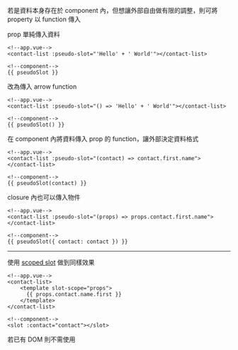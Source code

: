 若是資料本身存在於 component 內，但想讓外部自由做有限的調整，則可將 property 以 function 傳入

prop 單純傳入資料

```vue
<!--app.vue-->
<contact-list :pseudo-slot="'Hello' + ' World'"></contact-list>

<!--component-->
{{ pseudoSlot }}
```

改為傳入 arrow function

```vue
<!--app.vue-->
<contact-list :pseudo-slot="() => 'Hello' + ' World'"></contact-list>

<!--component-->
{{ pseudoSlot() }}
```

在 component 內將資料傳入 prop 的 function，讓外部決定資料格式

```vue
<!--app.vue-->
<contact-list :pseudo-slot="(contact) => contact.first.name"></contact-list>

<!--component-->
{{ pseudoSlot(contact) }}
```

closure 內也可以傳入物件

```vue
<!--app.vue-->
<contact-list :pseudo-slot="(props) => props.contact.first.name"></contact-list>

<!--component-->
{{ pseudoSlot({ contact: contact }) }}
```

---

使用 [scoped slot](https://vuejs.org/v2/guide/components-slots.html#Scoped-Slots) 做到同樣效果

```vue
<!--app.vue-->
<contact-list>
    <template slot-scope="props">
      {{ props.contact.name.first }}
    </template>
</contact-list>

<!--component-->
<slot :contact="contact"></slot>
```

若已有 DOM 則不需使用 <template>

```vue
<!--app.vue-->
<contact-list>
    <a slot-scope="props" :href="`/contacts/${props.contact.id}`">
      {{ props.contact.name.first }}
    </a>
</contact-list>

<!--component-->
<slot :contact="contact"></slot>
```

也可將 ES2015 [Object Destructing](https://developer.mozilla.org/en-US/docs/Web/JavaScript/Reference/Operators/Destructuring_assignment#Object_destructuring) 套用進來 

```vue
<!--app.vue-->
<contact-list>
    <a slot-scope="{ contact }" :href="`/contacts/${contact.id}`">
      {{ contact.name.first }}
    </a>
</contact-list>

<!--component-->
<slot :contact="contact"></slot>
```
